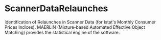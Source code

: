 # ScannerDataRelaunches
Identification of Relaunches in Scanner Data (for Istat's Monthly Consumer Prices Indices).
MAERLIN (Mixture-based Automated Effective Object Matching) provides the statistical engine of the software.

